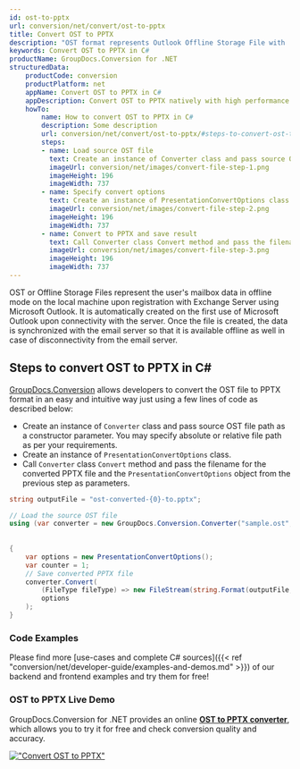 ```yaml
---
id: ost-to-pptx
url: conversion/net/convert/ost-to-pptx
title: Convert OST to PPTX
description: "OST format represents Outlook Offline Storage File with .ost extension. Learn how to convert OST to PPTX file programmatically in C# language using GroupDocs.Conversion for .NET library."
keywords: Convert OST to PPTX in C#
productName: GroupDocs.Conversion for .NET
structuredData:
    productCode: conversion
    productPlatform: net
    appName: Convert OST to PPTX in C#
    appDescription: Convert OST to PPTX natively with high performance using C# language and server side GroupDocs.Conversion for .NET APIs, without the use of any software like Microsoft or Open Office.
    howTo:
        name: How to convert OST to PPTX in C# 
        description: Some description
        url: conversion/net/convert/ost-to-pptx/#steps-to-convert-ost-to-pptx-in-c
        steps:
        - name: Load source OST file 
          text: Create an instance of Converter class and pass source OST file path as a constructor parameter. You may specify absolute or relative file path as per your requirements. 
          imageUrl: conversion/net/images/convert-file-step-1.png
          imageHeight: 196
          imageWidth: 737
        - name: Specify convert options 
          text: Create an instance of PresentationConvertOptions class.
          imageUrl: conversion/net/images/convert-file-step-2.png
          imageHeight: 196
          imageWidth: 737
        - name: Convert to PPTX and save result 
          text: Call Converter class Convert method and pass the filename for the converted HTML file and the PresentationConvertOptions object from the previous step as parameters.
          imageUrl: conversion/net/images/convert-file-step-3.png
          imageHeight: 196
          imageWidth: 737
---
```


OST or Offline Storage Files represent the user's mailbox data in offline mode on the local machine upon registration with Exchange Server using Microsoft Outlook. It is automatically created on the first use of Microsoft Outlook upon connectivity with the server. Once the file is created, the data is synchronized with the email server so that it is available offline as well in case of disconnectivity from the email server.

## Steps to convert OST to PPTX in C#

[GroupDocs.Conversion](https://products.groupdocs.com/conversion/net) allows developers to convert the OST file to PPTX format in an easy and intuitive way just using a few lines of code as described below:

* Create an instance of `Converter` class and pass source OST file path as a constructor parameter. You may specify absolute or relative file path as per your requirements. 
* Create an instance of `PresentationConvertOptions` class.
* Call `Converter` class `Convert` method and pass the filename for the converted PPTX file and the `PresentationConvertOptions` object from the previous step as parameters.

```csharp
string outputFile = "ost-converted-{0}-to.pptx";

// Load the source OST file
using (var converter = new GroupDocs.Conversion.Converter("sample.ost", fileType => fileType == PersonalStorageFileType.Ost
                                                                                                    ? new PersonalStorageLoadOptions()
                                                                                                    : null))
{
    var options = new PresentationConvertOptions();
	var counter = 1;
    // Save converted PPTX file
    converter.Convert(
		(FileType fileType) => new FileStream(string.Format(outputFile, counter++), FileMode.Create),
        options
    );            
}
```

### Code Examples

Please find more [use-cases and complete C# sources]({{< ref "conversion/net/developer-guide/examples-and-demos.md" >}}) of our backend and frontend examples and try them for free!

### OST to PPTX Live Demo

GroupDocs.Conversion for .NET provides an online [**OST to PPTX converter**](https://products.groupdocs.app/conversion/ost-to-pptx), which allows you to try it for free and check conversion quality and accuracy.

[!["Convert OST to PPTX"](conversion/net/images/convert-to-pptx/convert-ost-to-pptx.png)](https://products.groupdocs.app/conversion/ost-to-pptx)